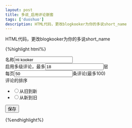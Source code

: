 ```yaml
---
layout: post
title: 多说_启用评论嵌套
tags: ['duoshuo']
description: HTML代码，更改blogkooker为你的多说short_name
---
```

HTML代码，更改blogkooker为你的多说short_name

{%highlight html%}
<!doctype html>
<html>
<head>
<meta charset="utf-8" />
<title>多说_启用多级评论(评论嵌套)</title>
</head>
<body>
<div>
<form method="post" action="http://blogkooker.duoshuo.com/api/sites/settings.json">
    <label for="">名称</label><input name="name" value="Hi kooker" type="text"><br />
    <label>启用多级评论，最多<input type="number" name="max_depth" value="18" />层</label><br/>
    <label>每页<input type="number" name="per_page" value="50" />条评论(最多100)</label><br/>
    <label>评论的排序</label><ul><li><label><input name="default_order" value="asc" type="radio">从旧到新</label></li><li><label><input name="default_order" value="desc" type="radio">从新到旧</label></li></ul>
    <button type="submit">保存</button>
</form>
</div>
</body>
</html>
{%endhighlight%}